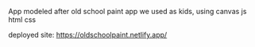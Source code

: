 App modeled after old school paint app we used as kids, using canvas js html css

deployed site: https://oldschoolpaint.netlify.app/
